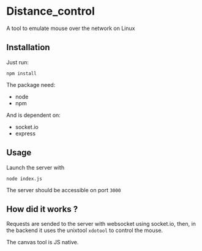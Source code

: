 # Distance_control

A tool to emulate mouse over the network on Linux

## Installation

Just run:
```
npm install
```

The package need:
- node
- npm

And is dependent on:
- socket.io
- express

## Usage


Launch the server with
```
node index.js
```

The server should be accessible on port `3000`

## How did it works ?

Requests are sended to the server with websocket using socket.io,
then, in the backend it uses the unixtool `xdotool` to control the mouse.

The canvas tool is JS native.
